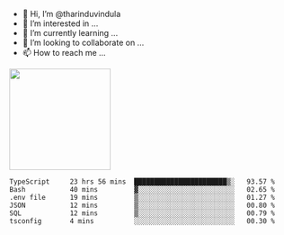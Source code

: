 - 👋 Hi, I’m @tharinduvindula
- 👀 I’m interested in ...
- 🌱 I’m currently learning ...
- 💞️ I’m looking to collaborate on ...
- 📫 How to reach me ...

<!---
tharinduvindula/tharinduvindula is a ✨ special ✨ repository because its `README.md` (this file) appears on your GitHub profile.
You can click the Preview link to take a look at your changes.
--->

<img height="180em" src="https://github-readme-stats.vercel.app/api?username=tharinduvindula&show_icons=true&hide_border=false&&count_private=true&include_all_commits=true" />


<!--START_SECTION:waka-->

```text
TypeScript     23 hrs 56 mins  ███████████████████████▒░   93.57 %
Bash           40 mins         ▓░░░░░░░░░░░░░░░░░░░░░░░░   02.65 %
.env file      19 mins         ▒░░░░░░░░░░░░░░░░░░░░░░░░   01.27 %
JSON           12 mins         ▒░░░░░░░░░░░░░░░░░░░░░░░░   00.80 %
SQL            12 mins         ▒░░░░░░░░░░░░░░░░░░░░░░░░   00.79 %
tsconfig       4 mins          ░░░░░░░░░░░░░░░░░░░░░░░░░   00.30 %
```

<!--END_SECTION:waka-->
